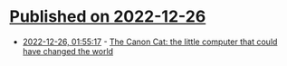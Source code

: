 # [Published on 2022-12-26](index.md)

* [2022-12-26, 01:55:17](https://news.ycombinator.com/item?id=34133701) - [The Canon Cat: the little computer that could have changed the world](https://adventofcomputing.libsyn.com/episode-98-the-canon-cat?tdest_id=1264190)
